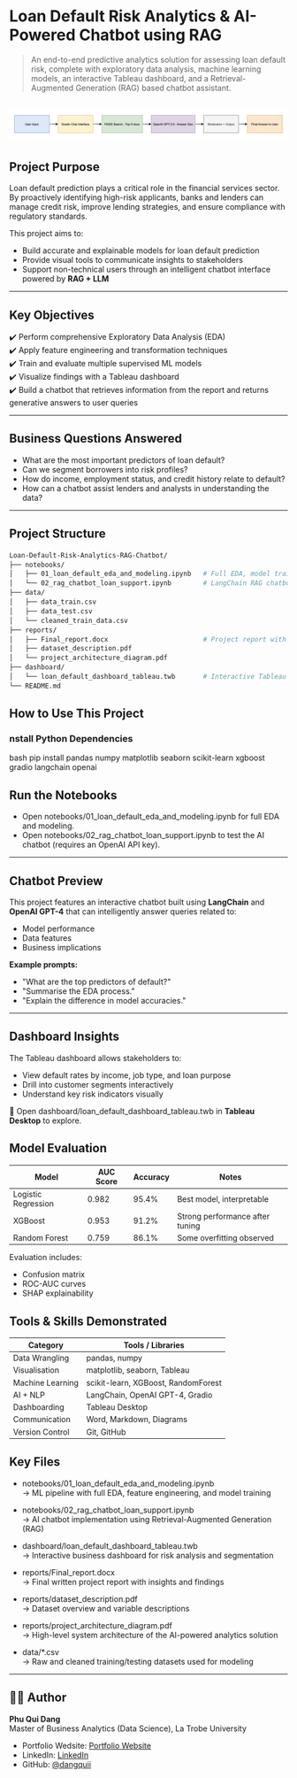 # Loan Default Risk Analytics & AI-Powered Chatbot using RAG

> An end-to-end predictive analytics solution for assessing loan default risk, complete with exploratory data analysis, machine learning models, an interactive Tableau dashboard, and a Retrieval-Augmented Generation (RAG) based chatbot assistant.  

![Architecture Diagram](reports/project_architecture_diagram.png)
---

## Project Purpose

Loan default prediction plays a critical role in the financial services sector. By proactively identifying high-risk applicants, banks and lenders can manage credit risk, improve lending strategies, and ensure compliance with regulatory standards.

This project aims to:
- Build accurate and explainable models for loan default prediction
- Provide visual tools to communicate insights to stakeholders
- Support non-technical users through an intelligent chatbot interface powered by **RAG + LLM**

---

## Key Objectives

✔️ Perform comprehensive Exploratory Data Analysis (EDA)  
✔️ Apply feature engineering and transformation techniques  
✔️ Train and evaluate multiple supervised ML models  
✔️ Visualize findings with a Tableau dashboard  
✔️ Build a chatbot that retrieves information from the report and returns generative answers to user queries

---

## Business Questions Answered

- What are the most important predictors of loan default?
- Can we segment borrowers into risk profiles?
- How do income, employment status, and credit history relate to default?
- How can a chatbot assist lenders and analysts in understanding the data?

---

## Project Structure

```bash
Loan-Default-Risk-Analytics-RAG-Chatbot/
├── notebooks/
│   ├── 01_loan_default_eda_and_modeling.ipynb   # Full EDA, model training and evaluation
│   └── 02_rag_chatbot_loan_support.ipynb        # LangChain RAG chatbot code
├── data/
│   ├── data_train.csv
│   ├── data_test.csv
│   └── cleaned_train_data.csv
├── reports/
│   ├── Final_report.docx                        # Project report with results & discussion
│   ├── dataset_description.pdf
│   └── project_architecture_diagram.pdf
├── dashboard/
│   └── loan_default_dashboard_tableau.twb       # Interactive Tableau file
└── README.md
```

## How to Use This Project

### nstall Python Dependencies
bash
pip install pandas numpy matplotlib seaborn scikit-learn xgboost gradio langchain openai

## Run the Notebooks

- Open notebooks/01_loan_default_eda_and_modeling.ipynb for full EDA and modeling.
- Open notebooks/02_rag_chatbot_loan_support.ipynb to test the AI chatbot (requires an OpenAI API key).

---

## Chatbot Preview

This project features an interactive chatbot built using **LangChain** and **OpenAI GPT-4** that can intelligently answer queries related to:

- Model performance  
- Data features  
- Business implications  

**Example prompts:**

- "What are the top predictors of default?"
- "Summarise the EDA process."
- "Explain the difference in model accuracies."

---

## Dashboard Insights

The Tableau dashboard allows stakeholders to:

- View default rates by income, job type, and loan purpose  
- Drill into customer segments interactively  
- Understand key risk indicators visually  

📂 Open dashboard/loan_default_dashboard_tableau.twb in **Tableau Desktop** to explore.

## Model Evaluation

| Model               | AUC Score | Accuracy | Notes                            |
|--------------------|-----------|----------|----------------------------------|
| Logistic Regression| 0.982     | 95.4%    | Best model, interpretable        |
| XGBoost            | 0.953     | 91.2%    | Strong performance after tuning  |
| Random Forest      | 0.759     | 86.1%    | Some overfitting observed        |

Evaluation includes:
- Confusion matrix
- ROC-AUC curves
- SHAP explainability

## Tools & Skills Demonstrated

| Category         | Tools / Libraries                           |
|------------------|---------------------------------------------|
| Data Wrangling   | pandas, numpy                           |
| Visualisation    | matplotlib, seaborn, Tableau          |
| Machine Learning | scikit-learn, XGBoost, RandomForest   |
| AI + NLP         | LangChain, OpenAI GPT-4, Gradio       |
| Dashboarding     | Tableau Desktop                           |
| Communication    | Word, Markdown, Diagrams              |
| Version Control  | Git, GitHub                             |

## Key Files

- notebooks/01_loan_default_eda_and_modeling.ipynb  
  → ML pipeline with full EDA, feature engineering, and model training

- notebooks/02_rag_chatbot_loan_support.ipynb  
  → AI chatbot implementation using Retrieval-Augmented Generation (RAG)

- dashboard/loan_default_dashboard_tableau.twb  
  → Interactive business dashboard for risk analysis and segmentation

- reports/Final_report.docx  
  → Final written project report with insights and findings

- reports/dataset_description.pdf  
  → Dataset overview and variable descriptions

- reports/project_architecture_diagram.pdf  
  → High-level system architecture of the AI-powered analytics solution

- data/*.csv  
  → Raw and cleaned training/testing datasets used for modeling

---

## 🙋‍♂️ Author

**Phu Qui Dang**  
Master of Business Analytics (Data Science), La Trobe University  

- Portfolio Wedsite: [Portfolio Website](https://quidangthedataanalyst.framer.website/)  
- LinkedIn: [LinkedIn](https://www.linkedin.com/in/phuquidang/)  
- GitHub: [@dangquii](https://github.com/dangquii)
